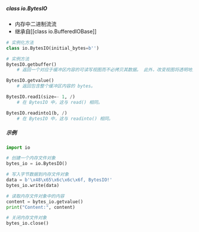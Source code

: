 ##### class io.BytesIO
- 内存中二进制流流
- 继承自[[class io.BufferedIOBase]]
```python
# 实例化方法
class io.BytesIO(initial_bytes=b'')

# 实例方法
BytesIO.getbuffer()
	# 返回一个对应于缓冲区内容的可读写视图而不必拷贝其数据。 此外，改变视图将透明地更新缓冲区内容

BytesIO.getvalue()
	# 返回包含整个缓冲区内容的 bytes。

BytesIO.read1(size=- 1, /)
	# 在 BytesIO 中，这与 read() 相同。

BytesIO.readinto1(b, /)
	# 在 BytesIO 中，这与 readinto() 相同。
```
##### 示例
```python
import io

# 创建一个内存文件对象
bytes_io = io.BytesIO()

# 写入字节数据到内存文件对象
data = b'\x48\x65\x6c\x6c\x6f, BytesIO!'
bytes_io.write(data)

# 读取内存文件对象中的内容
content = bytes_io.getvalue()
print("Content:", content)

# 关闭内存文件对象
bytes_io.close()

```
